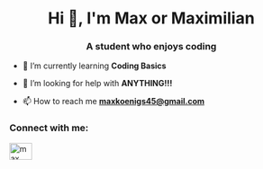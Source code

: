<h1 align="center">Hi 👋, I'm Max or Maximilian</h1>
<h3 align="center">A student who enjoys coding</h3>

- 🌱 I’m currently learning **Coding Basics**

- 🤝 I’m looking for help with **ANYTHING!!!**

- 📫 How to reach me **maxkoenigs45@gmail.com**

<h3 align="left">Connect with me:</h3>
<p align="left">
<a href="https://linkedin.com/in/max koenigs" target="blank"><img align="center" src="https://raw.githubusercontent.com/rahuldkjain/github-profile-readme-generator/master/src/images/icons/Social/linked-in-alt.svg" alt="max koenigs" height="30" width="40" /></a>
</p>

